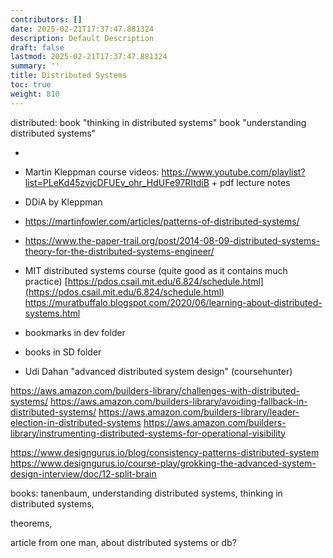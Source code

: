 ```yaml
---
contributors: []
date: 2025-02-21T17:37:47.881324
description: Default Description
draft: false
lastmod: 2025-02-21T17:37:47.881324
summary: ''
title: Distributed Systems
toc: true
weight: 810
---
```


distributed:
book "thinking in distributed systems"
book "understanding distributed systems"

* 
* Martin Kleppman course videos: https://www.youtube.com/playlist?list=PLeKd45zvjcDFUEv_ohr_HdUFe97RItdiB + pdf lecture notes

* DDiA by Kleppman

* https://martinfowler.com/articles/patterns-of-distributed-systems/

* https://www.the-paper-trail.org/post/2014-08-09-distributed-systems-theory-for-the-distributed-systems-engineer/

* MIT distributed systems course (quite good as it contains much practice) [https://pdos.csail.mit.edu/6.824/schedule.html](https://pdos.csail.mit.edu/6.824/schedule.html)
  https://muratbuffalo.blogspot.com/2020/06/learning-about-distributed-systems.html

* bookmarks in dev folder
* books in SD folder
* Udi Dahan "advanced distributed system design" (coursehunter)

https://aws.amazon.com/builders-library/challenges-with-distributed-systems/
https://aws.amazon.com/builders-library/avoiding-fallback-in-distributed-systems/
https://aws.amazon.com/builders-library/leader-election-in-distributed-systems
https://aws.amazon.com/builders-library/instrumenting-distributed-systems-for-operational-visibility

https://www.designgurus.io/blog/consistency-patterns-distributed-system
https://www.designgurus.io/course-play/grokking-the-advanced-system-design-interview/doc/12-split-brain

books: tanenbaum, understanding distributed systems, thinking in distributed systems,

theorems,

article from one man, about distributed systems or db?
